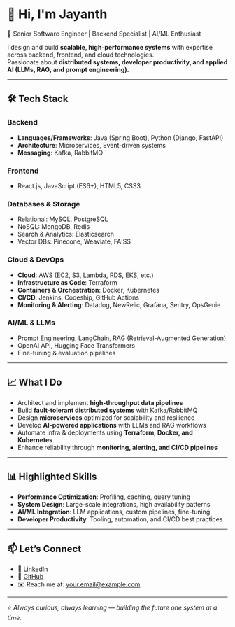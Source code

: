 # 👋 Hi, I'm Jayanth

🚀 Senior Software Engineer | Backend Specialist | AI/ML Enthusiast  

I design and build **scalable, high-performance systems** with expertise across backend, frontend, and cloud technologies.  
Passionate about **distributed systems, developer productivity, and applied AI (LLMs, RAG, and prompt engineering).**

---

## 🛠️ Tech Stack

### Backend  
- **Languages/Frameworks**: Java (Spring Boot), Python (Django, FastAPI)  
- **Architecture**: Microservices, Event-driven systems  
- **Messaging**: Kafka, RabbitMQ  

### Frontend  
- React.js, JavaScript (ES6+), HTML5, CSS3  

### Databases & Storage  
- Relational: MySQL, PostgreSQL  
- NoSQL: MongoDB, Redis  
- Search & Analytics: Elasticsearch  
- Vector DBs: Pinecone, Weaviate, FAISS  

### Cloud & DevOps  
- **Cloud**: AWS (EC2, S3, Lambda, RDS, EKS, etc.)  
- **Infrastructure as Code**: Terraform  
- **Containers & Orchestration**: Docker, Kubernetes  
- **CI/CD**: Jenkins, Codeship, GitHub Actions  
- **Monitoring & Alerting**: Datadog, NewRelic, Grafana, Sentry, OpsGenie  

### AI/ML & LLMs  
- Prompt Engineering, LangChain, RAG (Retrieval-Augmented Generation)  
- OpenAI API, Hugging Face Transformers  
- Fine-tuning & evaluation pipelines  

---

## 📈 What I Do
- Architect and implement **high-throughput data pipelines**  
- Build **fault-tolerant distributed systems** with Kafka/RabbitMQ  
- Design **microservices** optimized for scalability and resilience  
- Develop **AI-powered applications** with LLMs and RAG workflows  
- Automate infra & deployments using **Terraform, Docker, and Kubernetes**  
- Enhance reliability through **monitoring, alerting, and CI/CD pipelines**  

---

## 📊 Highlighted Skills
- **Performance Optimization**: Profiling, caching, query tuning  
- **System Design**: Large-scale integrations, high availability patterns  
- **AI/ML Integration**: LLM applications, custom pipelines, fine-tuning  
- **Developer Productivity**: Tooling, automation, and CI/CD best practices  

---

## 📫 Let’s Connect
- 💼 [LinkedIn](https://www.linkedin.com/in/jayanthav)  
- 🐙 [GitHub](https://github.com/yourusername)  
- ✉️ Reach me at: your.email@example.com  

---
⭐️ *Always curious, always learning — building the future one system at a time.*
